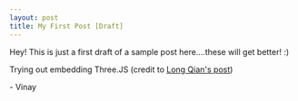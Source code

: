 ```yaml
---
layout: post
title: My First Post [Draft]
---
```



Hey! This is just a first draft of a sample post here....these will get better! :)

Trying out embedding Three.JS (credit to [Long Qian's post](http://longqian.me/2017/02/06/jekyll-threejs/))


<style> 
	.highlight-left {margin-left: 0}
	canvas {position: relative; top: 0;}
</style>

<div id='canvas-holder' style="position:relative; width: 100%;">
	<div id='dat-gui-holder' style='position: absolute; top: 0em; right: 0em; z-index: 1;'></div>
</div>

<!--Load three.js-->
<script src="https://cdnjs.cloudflare.com/ajax/libs/three.js/r83/three.min.js"></script>
<script> 

	// Set up Canvas:
	const canvasHolder = document.getElementById('canvas-holder');
	let width = canvasHolder.clientWidth;
	let height = 0.5*width; 
	canvasHolder.clientHeight = height;
	const scene = new THREE.Scene();
	const camera = new THREE.PerspectiveCamera(75, width/height, 0.1, 1000);
	camera.position.z = 4;
	const renderer = new THREE.WebGLRenderer({antialias: true});
	renderer.setClearColor("#000000");
	renderer.setSize(width, height);
	canvasHolder.appendChild(renderer.domElement);


	// Set up Scene:
	const geometry = new THREE.BoxGeometry(1,1,1);
	const material = new THREE.MeshNormalMaterial(); 
	const cube = new THREE.Mesh(geometry, material);
	scene.add(cube);

	let render = function() {
		requestAnimationFrame( render ); 

		cube.rotation.x += 0.01;
		cube.rotation.y += 0.01;

		renderer.render(scene, camera);
	}

	render(); 

</script>	


<span> - Vinay </span>